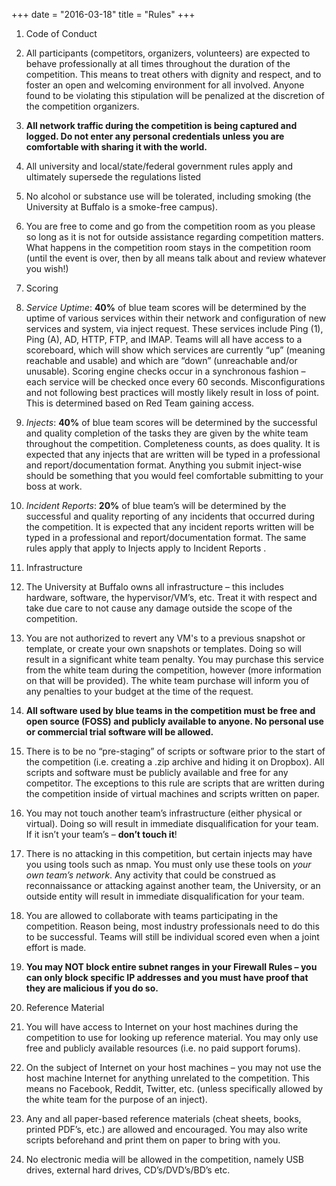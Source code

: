 +++
date = "2016-03-18"
title = "Rules"
+++

1. Code of Conduct
  1. All participants (competitors, organizers, volunteers) are expected to behave
professionally at all times throughout the duration of the competition. This means
to treat others with dignity and respect, and to foster an open and welcoming
environment for all involved. Anyone found to be violating this stipulation will be
penalized at the discretion of the competition organizers.

  2. **All network traffic during the competition is being captured and logged.
  Do not enter any personal credentials unless you are comfortable with sharing it with the world.**

  3. All university and local/state/federal government rules apply and ultimately
supersede the regulations listed

  4. No alcohol or substance use will be tolerated, including smoking (the University at
Buffalo is a smoke-free campus).

  5. You are free to come and go from the competition room as you please so long as it is
not for outside assistance regarding competition matters. What happens in the
competition room stays in the competition room (until the event is over, then by all
means talk about and review whatever you wish!)

2. Scoring
  1. _Service Uptime_: **40%** of blue team scores will be determined by the uptime of various services within their network and configuration of new services and system, via inject request. These services include Ping (1), Ping (A), AD, HTTP, FTP, and IMAP. ​Teams will all have access to a scoreboard, which will show which services are currently “up” (meaning reachable and usable) and which are “down” (unreachable and/or unusable). Scoring engine checks occur in a synchronous fashion – each service will be checked once every 60 seconds. Misconfigurations and not following best practices will mostly likely result in loss of point. This is determined based on Red Team gaining access.

  2. _Injects_: **40%** of blue team scores will be determined by the successful and quality completion of the tasks they are given by the white team throughout the competition. Completeness counts, as does quality. It is expected that any injects that are written will be typed in a professional and report/documentation format. Anything you submit inject-wise should be something that you would feel comfortable submitting to your boss at work.

  3. _Incident Reports_: **20%** of blue team’s will be determined by the successful and quality reporting of any incidents that occurred during the competition.  It is expected that any incident reports written will be typed in a professional and report/documentation format.  The same rules apply that apply to Injects apply to Incident Reports .

3. Infrastructure
  1. The University at Buffalo owns all infrastructure – this includes hardware, software,
the hypervisor/VM’s, etc. Treat it with respect and take due care to not cause any
damage outside the scope of the competition.

  2. You are not authorized to revert any VM's to a previous snapshot or template, or
create your own snapshots or templates. Doing so will result in a significant white
team penalty. You may purchase this service from the white team during the
competition, however (more information on that will be provided). The white team
purchase will inform you of any penalties to your budget at the time of the request.

  3. **All software used by blue teams in the competition must be free and open
source (FOSS) and publicly available to anyone. No personal use or
commercial trial software will be allowed.**

  4. There is to be no “pre-staging” of scripts or software prior to the start of the
competition (i.e. creating a .zip archive and hiding it on Dropbox). All scripts and
software must be publicly available and free for any competitor. The exceptions to
this rule are scripts that are written during the competition inside of virtual
machines and scripts written on paper.

  5. You may not touch another team’s infrastructure (either physical or virtual). Doing
so will result in immediate disqualification for your team. If it isn’t your team’s –
**don’t touch it**!

  6. There is no attacking in this competition, but certain injects may have you using
tools such as nmap. You must only use these tools on _your own team’s network_. Any
activity that could be construed as reconnaissance or attacking against another
team, the University, or an outside entity will result in immediate disqualification
for your team.

  7. You are allowed to collaborate with teams participating in the competition. Reason
being, most industry professionals need to do this to be successful. Teams will still
be individual scored even when a joint effort is made.

  8. **You may NOT block entire subnet ranges in your Firewall Rules – you can
only block specific IP addresses and you must have proof that they are malicious if you do
so.**

4. Reference Material
  1. You will have access to Internet on your host machines during the competition to
use for looking up reference material. You may only use free and publicly
available resources (i.e. no paid support forums).

  2. On the subject of Internet on your host machines – you may not use the host
machine Internet for anything unrelated to the competition. This means no
Facebook, Reddit, Twitter, etc. (unless specifically allowed by the white team for the
purpose of an inject).

  3. Any and all paper-based reference materials (cheat sheets, books, printed PDF’s,
etc.) are allowed and encouraged. You may also write scripts beforehand and print
them on paper to bring with you.

  4. No electronic media will be allowed in the competition, namely USB drives, external
hard drives, CD’s/DVD’s/BD’s etc.
